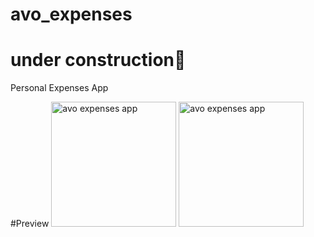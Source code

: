 # avo_expenses
# under construction🚧

Personal Expenses App

#Preview
<img src="https://user-images.githubusercontent.com/49009293/89958721-406c9980-dc43-11ea-8dad-01820a7dd900.jpg" alt="avo expenses app" width="200"/>
<img src="https://user-images.githubusercontent.com/49009293/89958726-42cef380-dc43-11ea-9d5e-e38a8c866b92.jpg" alt="avo expenses app" width="200"/>
